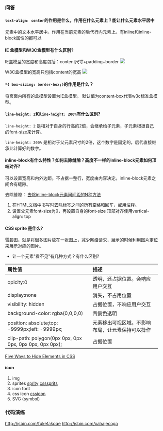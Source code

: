 ### 问答

####  `text-align: center`的作用是什么，作用在什么元素上？能让什么元素水平居中

 元素中的文本水平居中。作用在当前元素的后代行内元素上。有inline和inline-block属性的都可以

#### IE 盒模型和W3C盒模型有什么区别?

IE盒模型的宽度和高度包括：content尺寸+padding+border
![](http://lsly1989.qiniudn.com/201503152.JPG)

W3C盒模型的宽高只包括content的宽高
![](http://lsly1989.qiniudn.com/201503151.JPG)

#### `*{ box-sizing: border-box;}`的作用是什么？

将页面内所有的盒模型设置为IE盒模型。
默认值为content-box代表w3c标准盒模型。

#### `line-height: 2`和`line-height: 200%`有什么区别?

`line-height: 2` 是相对于自身的行高的2倍，会继承给子元素，子元素根据自己的font-size来计算。

`line-height: 200%` 是相对于父元素尺寸的2倍，这个数字是固定的，后代直接继承此计算好的数字。

#### inline-block有什么特性？如何去除缝隙？高度不一样的inline-block元素如何顶端对齐?

可以设置宽高和内外边距。不占据一整行，宽度由内容决定。inline-block元素之间会有缝隙。

去除缝隙：
[去除inline-block元素间间距的N种方法](http://www.zhangxinxu.com/wordpress/2012/04/inline-block-space-remove-%E5%8E%BB%E9%99%A4%E9%97%B4%E8%B7%9D/)
1. 在HTML文档中书写时去除标签之间的所有空格和回车，或用注释。
2. 设置父元素font-size为0，再设置自身的font-size
  顶部对齐使用vertical-align: top

#### CSS sprite 是什么?

  雪碧图，就是将很多图片放在一张图上，减少网络请求，展示的时候利用图片定位来展示对应的图片。

- 让一个元素"看不见"有几种方式？有什么区别?

| 属性值                                      | 描述                       |
| :--------------------------------------- | :----------------------- |
| opicity:0                                | 透明，还占据位置。会响应用户交互         |
| display:none                             | 消失，不占用位置                 |
| visibility: hidden                       | 占据位置，不响应用户交互             |
| background-color: rgba(0,0,0,0)          | 背景色透明                    |
| position: absolute;top: -9999px;left: -9999px; | 元素移出可视区域。不影响布局，让元素保持可以操作 |
| clip-path: polygon(0px 0px, 0px 0px, 0px 0px, 0px 0px); | 占据位置                     |
[Five Ways to Hide Elements in CSS](https://www.sitepoint.com/five-ways-to-hide-elements-in-css/)

####  icon
1. img
2. sprites  [sprity](https://www.npmjs.com/package/sprity) [csssprits](http://csssprites.com/)
3. icon font
4. css icon [cssicon](http://cssicon.space)
5. SVG  (symbol)

### 代码演练

http://jsbin.com/fukefakoqe
http://jsbin.com/xahajecoga
